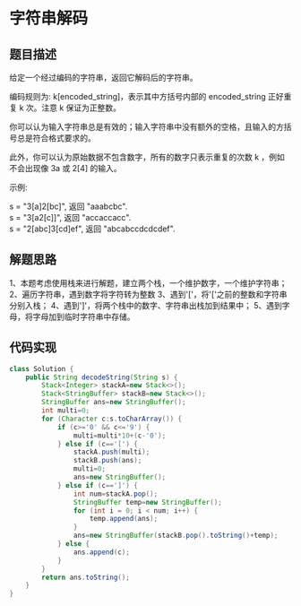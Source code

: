 # 字符串解码
## 题目描述
给定一个经过编码的字符串，返回它解码后的字符串。  

编码规则为: k[encoded_string]，表示其中方括号内部的 encoded_string 正好重复 k 次。注意 k 保证为正整数。  

你可以认为输入字符串总是有效的；输入字符串中没有额外的空格，且输入的方括号总是符合格式要求的。  

此外，你可以认为原始数据不包含数字，所有的数字只表示重复的次数 k ，例如不会出现像 3a 或 2[4] 的输入。  

示例:  

s = "3[a]2[bc]", 返回 "aaabcbc".  
s = "3[a2[c]]", 返回 "accaccacc".  
s = "2[abc]3[cd]ef", 返回 "abcabccdcdcdef".  

## 解题思路
1、本题考虑使用栈来进行解题，建立两个栈，一个维护数字，一个维护字符串；  
2、遍历字符串，遇到数字将字符转为整数 
3、遇到'['，将'['之前的整数和字符串分别入栈；
4、遇到']'，将两个栈中的数字、字符串出栈加到结果中；
5、遇到字母，将字母加到临时字符串中存储。
## 代码实现
```Java
class Solution {
    public String decodeString(String s) {
        Stack<Integer> stackA=new Stack<>();
        Stack<StringBuffer> stackB=new Stack<>();
        StringBuffer ans=new StringBuffer();
        int multi=0;
        for (Character c:s.toCharArray()) {
            if (c>='0' && c<='9') {
                multi=multi*10+(c-'0');
            } else if (c=='[') {
                stackA.push(multi);
                stackB.push(ans);
                multi=0;
                ans=new StringBuffer();
            } else if (c==']') {
                int num=stackA.pop();
                StringBuffer temp=new StringBuffer();
                for (int i = 0; i < num; i++) {
                    temp.append(ans);
                }
                ans=new StringBuffer(stackB.pop().toString()+temp);
            } else {
                ans.append(c);
            }
        }
        return ans.toString();
    }
}
```
